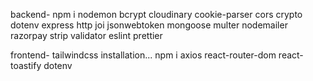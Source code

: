 backend- npm i nodemon bcrypt cloudinary cookie-parser cors crypto dotenv express http joi jsonwebtoken mongoose multer 
nodemailer razorpay strip validator eslint prettier 

frontend- tailwindcss installation...
          npm i axios react-router-dom react-toastify dotenv 